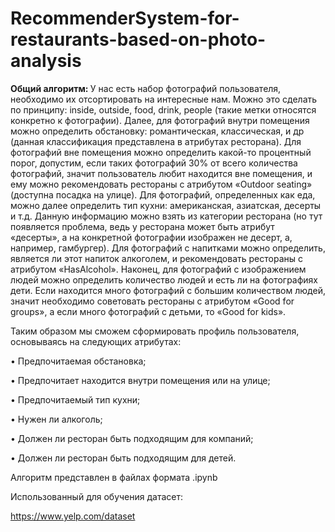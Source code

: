 # RecommenderSystem-for-restaurants-based-on-photo-analysis

<b>Общий алгоритм: </b> У нас есть набор фотографий пользователя, необходимо их отсортировать на интересные нам. Можно это сделать по принципу: inside, outside, food, drink, people (такие метки относятся конкретно к фотографии). Далее, для фотографий внутри помещения можно определить обстановку: романтическая, классическая, и др (данная классификация представлена в атрибутах ресторана). Для фотографий вне помещения можно определить какой-то процентный порог, допустим, если таких фотографий 30% от всего количества фотографий, значит пользователь любит находится вне помещения, и ему можно рекомендовать рестораны с атрибутом «Outdoor seating» (доступна посадка на улице). 
Для фотографий, определенных как еда, можно далее определить тип кухни: американская, азиатская, десерты и т.д. Данную информацию можно взять из категории ресторана (но тут появляется проблема, ведь у ресторана может быть атрибут «десерты», а на конкретной фотографии изображен не десерт, а, например, гамбургер). Для фотографий с напитками можно определить, является ли этот напиток алкоголем, и рекомендовать рестораны с атрибутом «HasAlcohol». 
Наконец, для фотографий с изображением людей можно определить количество людей и есть ли на фотографиях дети. Если находится много фотографий с большим количеством людей, значит необходимо советовать рестораны с атрибутом «Good for groups», а если много фотографий с детьми, то «Good for kids».
 

Таким образом мы сможем сформировать профиль пользователя, основываясь на следующих атрибутах:

•	Предпочитаемая обстановка;

•	Предпочитает находится внутри помещения или на улице;

•	Предпочитаемый тип кухни;

•	Нужен ли алкоголь;

•	Должен ли ресторан быть подходящим для компаний;

•	Должен ли ресторан быть подходящим для детей.

Алгоритм представлен в файлах формата .ipynb

Использованный для обучения датасет:

https://www.yelp.com/dataset
